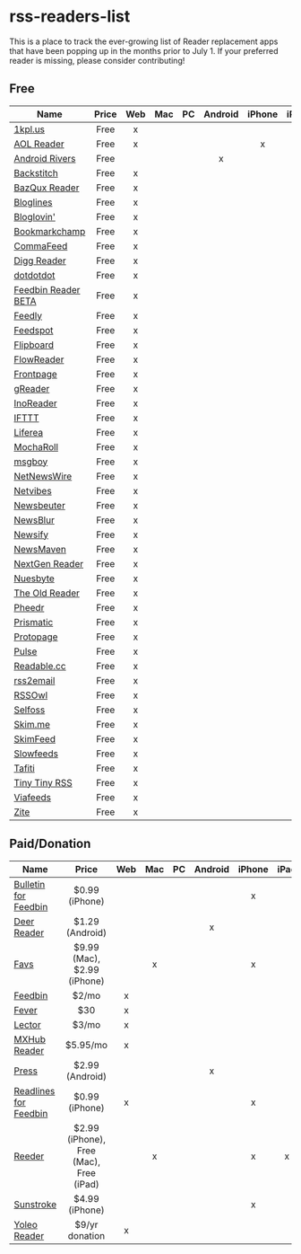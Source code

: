 # rss-readers-list

This is a place to track the ever-growing list of Reader replacement apps that have been popping up in the months prior to July 1. If your preferred reader is missing, please consider contributing!

## Free

| Name | Price | Web | Mac | PC | Android | iPhone | iPad
| ------------- | :-------------: | :-----: | :-----: | :-----: | :-----: | :-----: | :-----:|
| [1kpl.us](https://1kpl.us) | Free | x | | | | |
| [AOL Reader](http://reader.aol.com) | Free | x | | | | x | x
| [Android Rivers](http://rivers.silverkeytech.com) | Free | | | | x | |
| [Backstitch](http://backstit.ch) | Free | x | | | | |
| [BazQux Reader](https://bazqux.com) | Free | x | | | | |
| [Bloglines](http://www.bloglines.com) | Free | x | | | | |
| [Bloglovin'](http://www.bloglovin.com) | Free | x | | | | |
| [Bookmarkchamp](http://bookmarkchamp.com) | Free | x | | | | |
| [CommaFeed](https://www.commafeed.com) | Free | x | | | | |
| [Digg Reader](http://digg.com/reader) | Free | x | | | | |
| [dotdotdot](https://www.dotdotdot.me) | Free | x | | | | 
| [Feedbin Reader BETA](https://play.google.com/store/apps/details?id=com.neogb.feedbinreader) | Free | x | | | | 
| [Feedly](http://cloud.feedly.com) | Free | x | | | | 
| [Feedspot](http://www.feedspot.com) | Free | x | | | | 
| [Flipboard](http://flipboard.com) | Free | x | | | | 
| [FlowReader](http://flowreader.com) | Free | x | | | | 
| [Frontpage](http://www.frontpageapp.com) | Free | x | | | | 
| [gReader](http://www.greader.co) | Free | x | | | |
| [InoReader](http://www.inoreader.com/) | Free | x | | | |
| [IFTTT](https://ifttt.com) | Free | x | | | | 
| [Liferea](http://lzone.de/liferea) | Free | x | | | | 
| [MochaRoll](http://mocharoll.com) | Free | x | | | | 
| [msgboy](http://www.msgboy.com) | Free | x | | | | 
| [NetNewsWire](http://netnewswireapp.com) | Free | x | | | | 
| [Netvibes](http://www.netvibes.com) | Free | x | | | | 
| [Newsbeuter](http://www.newsbeuter.org) | Free | x | | | | 
| [NewsBlur](https://www.newsblur.com) | Free | x | | | | 
| [Newsify](http://newsify.co) | Free | x | | | | 
| [NewsMaven](http://beta.newsmaven.co) | Free | x | | | | 
| [NextGen Reader](http://nextmatters.com) | Free | x | | | | 
| [Nuesbyte](http://nuesbyte.com) | Free | x | | | | 
| [The Old Reader](http://theoldreader.com) | Free | x | | | | 
| [Pheedr](http://pheedr.net) | Free | x | | | | 
| [Prismatic](http://getprismatic.com) | Free | x | | | | 
| [Protopage](http://www.protopage.com) | Free | x | | | | 
| [Pulse](https://www.pulse.me) | Free | x | | | | 
| [Readable.cc](http://readable.cc) | Free | x | | | | 
| [rss2email](http://www.allthingsrss.com/rss2email) | Free | x | | | | 
| [RSSOwl](http://www.rssowl.org) | Free | x | | | | 
| [Selfoss](http://selfoss.aditu.de) | Free | x | | | | 
| [Skim.me](http://skim.me) | Free | x | | | | 
| [SkimFeed](http://skimfeed.com) | Free | x | | | | 
| [Slowfeeds](http://zoziapps.ch/slowfeeds) | Free | x | | | | 
| [Tafiti](http://www.tafitiapp.com/mx) | Free | x | | | | 
| [Tiny Tiny RSS](http://tt-rss.org/redmine/projects/tt-rss/wiki) | Free | x | | | | 
| [Viafeeds](http://viafeeds.com) | Free | x | | | | 
| [Zite](http://www.zite.com) | Free | x | | | | 

## Paid/Donation

| Name | Price | Web | Mac | PC | Android | iPhone | iPad
| ------------- | :-------------: | :-----: | :-----: | :-----: | :-----: | :-----: | :-----:|
| [Bulletin for Feedbin](https://itunes.apple.com/us/app/bulletin-for-feedbin/id328547010) | $0.99 (iPhone) | | | | | x |
| [Deer Reader](https://play.google.com/store/apps/details?id=com.reindeercrafts.deerreader) | $1.29 (Android) | | | | x | |
| [Favs](http://www.favsapp.com) | $9.99 (Mac), $2.99 (iPhone) | | x | | | x |
| [Feedbin](https://feedbin.me) | $2/mo | x | | | | |
| [Fever](http://www.feedafever.com) | $30 | x | | | | |
| [Lector](http://bealector.com) | $3/mo | x | | | | |
| [MXHub Reader](http://www.mxhub.com/reader) | $5.95/mo | x | | | | |
| [Press](http://twentyfivesquares.com/press) | $2.99 (Android) | | | | x | |
| [Readlines for Feedbin](https://itunes.apple.com/us/app/readlines-for-feedbin/id416953125) | $0.99 (iPhone) | x | | | | x |
| [Reeder](http://reederapp.com) | $2.99 (iPhone), Free (Mac), Free (iPad) | | x | | | x | x
| [Sunstroke](https://goneeast.com/sunstroke) | $4.99 (iPhone) | | | | | x |
| [Yoleo Reader](https://yoleoreader.com) | $9/yr donation | x | | | | |
